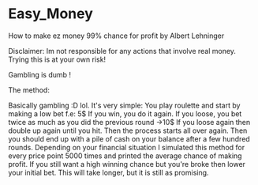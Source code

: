 # Easy_Money
How to make ez money 99% chance for profit by Albert Lehninger

Disclaimer: 
Im not responsible for any actions that involve real money.
Trying this is at your own risk! 

Gambling is dumb !

The method:

Basically gambling :D lol.
It's very simple: You play roulette and start by making a low bet f.e: 5$
If you win, you do it again. If you loose, you bet twice as much as
you did the previous round ->10$
If you loose again then double up again until you hit. Then the process
starts all over again. Then you should end up with a pile of cash on your
balance after a few hundred rounds. Depending on your financial situation I simulated this method
for every price point 5000 times and printed the average chance of making
profit. If you still want a high winning chance but you're broke then lower your initial
bet. This will take longer, but it is still as promising.
